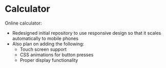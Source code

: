# Calculator
Online calculator:
- Redesigned initial repository to use responsive design so that it scales automatically to mobile phones
- Also plan on adding the following:
    - Touch screen support
    - CSS animations for button presses
    - Proper display functionality
